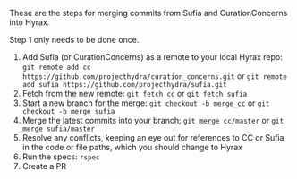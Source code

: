 These are the steps for merging commits from Sufia and CurationConcerns into Hyrax.

Step 1 only needs to be done once.

1. Add Sufia (or CurationConcerns) as a remote to your local Hyrax repo: `git remote add cc https://github.com/projecthydra/curation_concerns.git` or `git remote add sufia https://github.com/projecthydra/sufia.git`
1. Fetch from the new remote: `git fetch cc` or `git fetch sufia`
1. Start a new branch for the merge: `git checkout -b merge_cc` or `git checkout -b merge_sufia`
1. Merge the latest commits into your branch: `git merge cc/master` or `git merge sufia/master`
1. Resolve any conflicts, keeping an eye out for references to CC or Sufia in the code or file paths, which you should change to Hyrax
1. Run the specs: `rspec`
1. Create a PR
